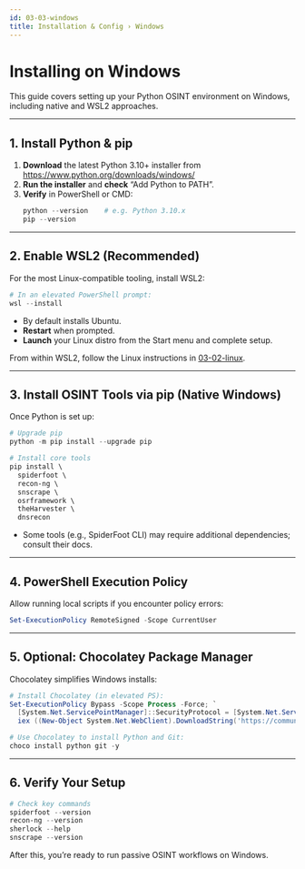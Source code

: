 ```yaml
---
id: 03-03-windows
title: Installation & Config › Windows
---
```


# Installing on Windows

This guide covers setting up your Python OSINT environment on Windows, including native and WSL2 approaches.

---

## 1. Install Python & pip

1. **Download** the latest Python 3.10+ installer from  
   https://www.python.org/downloads/windows/  
2. **Run the installer** and **check** “Add Python to PATH”.  
3. **Verify** in PowerShell or CMD:  
   ```powershell
   python --version    # e.g. Python 3.10.x
   pip --version
   ```

---

## 2. Enable WSL2 (Recommended)

For the most Linux-compatible tooling, install WSL2:

```powershell
# In an elevated PowerShell prompt:
wsl --install
```

- By default installs Ubuntu.  
- **Restart** when prompted.  
- **Launch** your Linux distro from the Start menu and complete setup.

From within WSL2, follow the Linux instructions in [03-02-linux](03-02-linux).

---

## 3. Install OSINT Tools via pip (Native Windows)

Once Python is set up:

```powershell
# Upgrade pip
python -m pip install --upgrade pip

# Install core tools
pip install \
  spiderfoot \
  recon-ng \
  snscrape \
  osrframework \
  theHarvester \
  dnsrecon
```

- Some tools (e.g., SpiderFoot CLI) may require additional dependencies; consult their docs.

---

## 4. PowerShell Execution Policy

Allow running local scripts if you encounter policy errors:

```powershell
Set-ExecutionPolicy RemoteSigned -Scope CurrentUser
```

---

## 5. Optional: Chocolatey Package Manager

Chocolatey simplifies Windows installs:

```powershell
# Install Chocolatey (in elevated PS):
Set-ExecutionPolicy Bypass -Scope Process -Force; `
  [System.Net.ServicePointManager]::SecurityProtocol = [System.Net.ServicePointManager]::SecurityProtocol -bor 3072; `
  iex ((New-Object System.Net.WebClient).DownloadString('https://community.chocolatey.org/install.ps1'))

# Use Chocolatey to install Python and Git:
choco install python git -y
```

---

## 6. Verify Your Setup

```powershell
# Check key commands
spiderfoot --version
recon-ng --version
sherlock --help
snscrape --version
```

After this, you’re ready to run passive OSINT workflows on Windows.  

